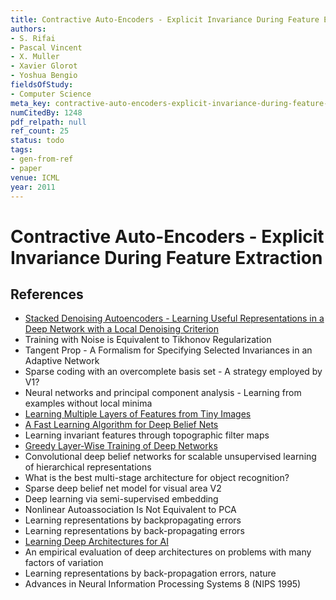 ```yaml
---
title: Contractive Auto-Encoders - Explicit Invariance During Feature Extraction
authors:
- S. Rifai
- Pascal Vincent
- X. Muller
- Xavier Glorot
- Yoshua Bengio
fieldsOfStudy:
- Computer Science
meta_key: contractive-auto-encoders-explicit-invariance-during-feature-extraction
numCitedBy: 1248
pdf_relpath: null
ref_count: 25
status: todo
tags:
- gen-from-ref
- paper
venue: ICML
year: 2011
---
```


# Contractive Auto-Encoders - Explicit Invariance During Feature Extraction

## References

- [Stacked Denoising Autoencoders - Learning Useful Representations in a Deep Network with a Local Denoising Criterion](./stacked-denoising-autoencoders-learning-useful-representations-in-a-deep-network-with-a-local-denoising-criterion.md)
- Training with Noise is Equivalent to Tikhonov Regularization
- Tangent Prop - A Formalism for Specifying Selected Invariances in an Adaptive Network
- Sparse coding with an overcomplete basis set - A strategy employed by V1?
- Neural networks and principal component analysis - Learning from examples without local minima
- [Learning Multiple Layers of Features from Tiny Images](./learning-multiple-layers-of-features-from-tiny-images.md)
- [A Fast Learning Algorithm for Deep Belief Nets](./a-fast-learning-algorithm-for-deep-belief-nets.md)
- Learning invariant features through topographic filter maps
- [Greedy Layer-Wise Training of Deep Networks](./greedy-layer-wise-training-of-deep-networks.md)
- Convolutional deep belief networks for scalable unsupervised learning of hierarchical representations
- What is the best multi-stage architecture for object recognition?
- Sparse deep belief net model for visual area V2
- Deep learning via semi-supervised embedding
- Nonlinear Autoassociation Is Not Equivalent to PCA
- Learning representations by backpropagating errors
- Learning representations by back-propagating errors
- [Learning Deep Architectures for AI](./learning-deep-architectures-for-ai.md)
- An empirical evaluation of deep architectures on problems with many factors of variation
- Learning representations by back-propagation errors, nature
- Advances in Neural Information Processing Systems 8 (NIPS 1995)
